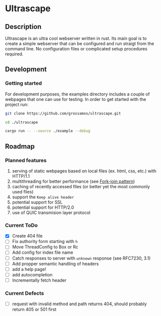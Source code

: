 # Ultrascape

## Description
Ultrascape is an ultra cool webserver written in rust. 
Its main goal is to create a simple webserver that can be configured and run straigt from the command line. 
No configuration files or complicated setup procedures required.

## Development
### Getting started
For development purposes, the examples directory includes a couple of webpages that one can use for testing.
In order to get started with the project run:
```bash
git clone https://github.com/grossamos/ultrascape.git

cd ./ultrascape

cargo run -- --source ./example --debug
```

## Roadmap
### Planned features
1. serving of static webpages based on local files (ex. html, css, etc.) with HTTP/1.1
2. multithreading for better performance (see [Fork-join pattern](https://en.wikipedia.org/wiki/Fork%E2%80%93join_model))
3. caching of recently accessed files (or better yet the most commonly used files)
5. support the `Keep alive header`
4. potential support for SSL
5. potential support for HTTP/2.0
6. use of QUIC transmision layer protocol

### Current ToDo
- [x] Create 404 file
- [ ] Fix authority form starting with `h`
- [ ] Move ThreadConfig to Box or Rc
- [ ] Add config for index file name
- [ ] Catch responses to server with `unknown` response (see RFC7230, 3.1)
- [ ] Add propper semantic handling of headers
- [ ] add a help page!
- [ ] add autocompletion
- [ ] Incrementally fetch header

### Current Defects
- [ ] request with invalid method and path returns 404, should probably return 405 or 501 first
